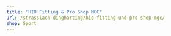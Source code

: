 ```yaml
---
title: "HIO Fitting & Pro Shop MGC"
url: /strasslach-dingharting/hio-fitting-und-pro-shop-mgc/
shop: Sport
---
```

